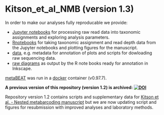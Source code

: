 # Kitson_et_al_NMB (version 1.3)

In order to make our analyses fully reproducable we provide:
- [Jupyter notebooks](https://github.com/HullUni-bioinformatics/Kitson_et_al_NMB/tree/master/Jupyter_notebook) for processing raw read data into taxonomic assignments and exploring analysis parameters.
- [Rnotebooks](https://github.com/HullUni-bioinformatics/Kitson_et_al_NMB/blob/master/R_plotting_notebook_run2.Rmd) for taking taxonomic assignment and read depth data from the Jupyter notebooks and plotting figures for the manuscript.
- [data](https://github.com/HullUni-bioinformatics/Kitson_et_al_NMB/tree/master/data), e.g. metadata for annotation of plots and scripts for dowloading raw sequencing data.
- [raw diagrams](https://github.com/HullUni-bioinformatics/Kitson_et_al_NMB/tree/master/diagrams) as output by the R note books ready for annotation in Inkscape.

[metaBEAT](https://github.com/HullUni-bioinformatics/metaBEAT) was run in a [docker](https://hub.docker.com/r/chrishah/metabeat/) container (v0.97.7).

__A previous version of this repository (version 1.2) is archived: [![DOI](https://zenodo.org/badge/19905/HullUni-bioinformatics/Kitson_et_al_NMB.svg)](https://zenodo.org/badge/latestdoi/19905/HullUni-bioinformatics/Kitson_et_al_NMB)__

Repository version 1.2 contains scripts and supplementary data for [Kitson et al. - Nested metabarcoding manuscript](http://biorxiv.org/content/early/2015/12/23/035071) but we are now updating script and figures for resubmission with improved analyses and laboratory methods.
